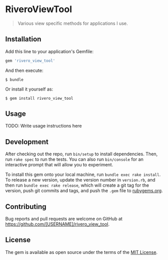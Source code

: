 # RiveroViewTool

> Various view specific methods for applications I use.

## Installation

Add this line to your application's Gemfile:

```ruby
gem 'rivero_view_tool'
```

And then execute:

    $ bundle

Or install it yourself as:

    $ gem install rivero_view_tool

## Usage

TODO: Write usage instructions here

## Development

After checking out the repo, run `bin/setup` to install dependencies. Then, run `rake spec` to run the tests. You can also run `bin/console` for an interactive prompt that will allow you to experiment.

To install this gem onto your local machine, run `bundle exec rake install`. To release a new version, update the version number in `version.rb`, and then run `bundle exec rake release`, which will create a git tag for the version, push git commits and tags, and push the `.gem` file to [rubygems.org](https://rubygems.org).

## Contributing

Bug reports and pull requests are welcome on GitHub at https://github.com/[USERNAME]/rivero_view_tool.


## License

The gem is available as open source under the terms of the [MIT License](http://opensource.org/licenses/MIT).

